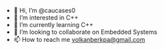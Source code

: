 - 👋 Hi, I’m @caucases0
- 👀 I’m interested in C++
- 🌱 I’m currently learning C++
- 💞️ I’m looking to collaborate on Embedded Systems
- 📫 How to reach me volkanberkpa@gmail.com

<!---
caucases0/caucases0 is a ✨ special ✨ repository because its `README.md` (this file) appears on your GitHub profile.
You can click the Preview link to take a look at your changes.
--->
